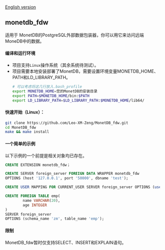 [English version](README.md)

## monetdb_fdw

适用于 MonetDB的PostgreSQL外部数据包装器，你可以用它来访问远端MoneDB中的数据。

#### 编译和运行环境

* 项目支持``Linux``操作系统（其余系统待测试）。
* 项目需要本地安装部署了MonetDB，需要设置环境变量MONETDB_HOME、PATH和LD_LIBRARY_PATH。
  ```sh
  # 可以考虑将这几行放入.bash_profile
  export MONETDB_HOME=您的MonetDB的安装目录
  export PATH=$MONETDB_HOME/bin:$PATH
  export LD_LIBRARY_PATH=$LD_LIBRARY_PATH:$MONETDB_HOME/lib64/
  ```

#### 快速开始（Linux）：

~~~sh
git clone https://github.com/Leo-XM-Zeng/MonetDB_fdw.git
cd MonetDB_fdw
make && make install
~~~

#### 一个简单的示例

以下示例的一个前提是相关对象均已存在。

```sql
CREATE EXTENSION monetdb_fdw；

CREATE SERVER foreign_server FOREIGN DATA WRAPPER monetdb_fdw
OPTIONS (host '127.0.0.1', port '50000', dbname 'test');

CREATE USER MAPPING FOR CURRENT_USER SERVER foreign_server OPTIONS (user 'zm', password 'zm');

CREATE FOREIGN TABLE emp(
        name VARCHAR(20),
        age INTEGER
)
SERVER foreign_server
OPTIONS (schema_name 'zm', table_name 'emp');
```

#### 限制

MonetDB_fdw暂时仅支持SELECT、INSERT和EXPLAIN语句。
